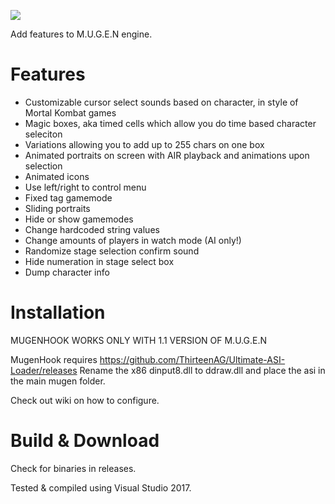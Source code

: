 
![](https://raw.githubusercontent.com/ermaccer/mugenhook/master/wiki/logo.png)

Add features to M.U.G.E.N engine.

# Features
 - Customizable cursor select sounds based on character, in style of Mortal Kombat games
- Magic boxes, aka timed cells which allow you do time based character seleciton
- Variations allowing you to add up to 255 chars on one box
- Animated portraits on screen with AIR playback and animations upon selection
- Animated icons
 - Use left/right to control menu
 - Fixed tag gamemode
 - Sliding portraits
 - Hide or show gamemodes
 - Change hardcoded string values
 - Change amounts of players in watch mode (AI only!)
 - Randomize stage selection confirm sound
- Hide numeration in stage select box
- Dump character info
 
# Installation
MUGENHOOK WORKS ONLY WITH 1.1 VERSION OF M.U.G.E.N

MugenHook requires https://github.com/ThirteenAG/Ultimate-ASI-Loader/releases
Rename the x86 dinput8.dll to ddraw.dll and place the asi in the main mugen folder.

Check out wiki on how to configure.


# Build & Download

Check for binaries in releases.

Tested & compiled using Visual Studio 2017.
